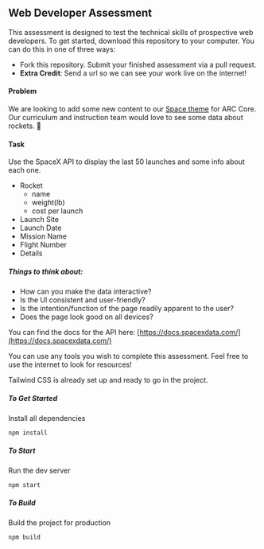 ## Web Developer Assessment

This assessment is designed to test the technical skills of prospective web developers. To get started, download this repository to your computer. You can do this in one of three ways:

-   Fork this repository. Submit your finished assessment via a pull request.
-   **Extra Credit**: Send a url so we can see your work live on the internet!

#### Problem

We are looking to add some new content to our [Space theme](https://new.americanreading.com/themes/space) for ARC Core. Our curriculum and instruction team would love to see some data about rockets. 🚀

#### Task

Use the SpaceX API to display the last 50 launches and some info about each one.

-   Rocket
    -   name
    -   weight(lb)
    -   cost per launch
-   Launch Site
-   Launch Date
-   Mission Name
-   Flight Number
-   Details

##### Things to think about:

-   How can you make the data interactive?
-   Is the UI consistent and user-friendly?
-   Is the intention/function of the page readily apparent to the user?
-   Does the page look good on all devices?

You can find the docs for the API here: [https://docs.spacexdata.com/](https://docs.spacexdata.com/)

You can use any tools you wish to complete this assessment. Feel free to use the internet to look for resources!

Tailwind CSS is already set up and ready to go in the project.

##### To Get Started

Install all dependencies

    npm install

##### To Start

Run the dev server

    npm start

##### To Build

Build the project for production

    npm build
